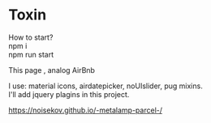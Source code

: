 # Toxin

How to start? <br>
npm i <br>
npm run start <br>

This page , analog AirBnb

I use: material icons, airdatepicker, noUIslider, pug mixins.<br>
I'll add jquery plagins in this project.<br>


https://noisekov.github.io/-metalamp-parcel-/


